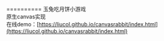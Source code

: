 
==========
玉兔吃月饼小游戏  
原生canvas实现  
在线demo：[https://liucol.github.io/canvasrabbit/index.html](https://liucol.github.io/canvasrabbit/index.html)
